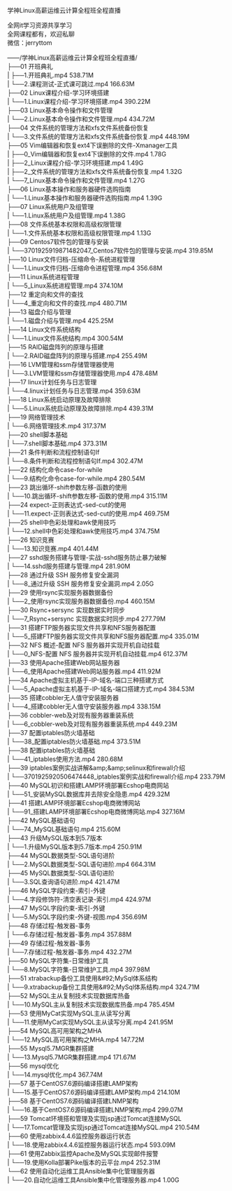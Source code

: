 学神Linux高薪运维云计算全程班全程直播

全网it学习资源共享学习<br>全网课程都有，欢迎私聊<br>微信：jerryttom<br>

——/学神Linux高薪运维云计算全程班全程直播/<br> ├──01 开班典礼<br> | ├──1.开班典礼.mp4 538.71M<br> | └──2.课程测试-正式课可跳过.mp4 166.63M<br> ├──02 Linux课程介绍-学习环境搭建<br> | └──1.Linux课程介绍-学习环境搭建.mp4 390.22M<br> ├──03 Linux基本命令操作和文件管理<br> | └──2.Linux基本命令操作和文件管理.mp4 434.72M<br> ├──04 文件系统的管理方法和xfs文件系统备份恢复<br> | └──3.文件系统的管理方法和xfs文件系统备份恢复.mp4 448.19M<br> ├──05 Vim编辑器和恢复ext4下误删除的文件-Xmanager工具<br> | ├──0_Vim编辑器和恢复ext4下误删除的文件.mp4 1.78G<br> | ├──2_Linux课程介绍-学习环境搭建.mp4 1.49G<br> | ├──2_文件系统的管理方法和xfs文件系统备份恢复.mp4 1.32G<br> | └──7_Linux基本命令操作和文件管理.mp4 1.27G<br> ├──06 Linux基本操作和服务器硬件选购指南<br> | └──1.Linux基本操作和服务器硬件选购指南.mp4 1.39G<br> ├──07 Linux系统用户及组管理<br> | └──1.Linux系统用户及组管理.mp4 1.38G<br> ├──08 文件系统基本权限和高级权限管理<br> | └──1.文件系统基本权限和高级权限管理.mp4 1.13G<br> ├──09 Centos7软件包的管理与安装<br> | └──3701925919871482047_Centos7软件包的管理与安装.mp4 319.85M<br> ├──10 Linux文件归档-压缩命令-系统进程管理<br> | └──1.Linux文件归档-压缩命令进程管理.mp4 356.68M<br> ├──11 Linux系统进程管理<br> | └──5_Linux系统进程管理.mp4 374.10M<br> ├──12 重定向和文件的查找<br> | └──4_重定向和文件的查找.mp4 480.71M<br> ├──13 磁盘介绍与管理<br> | └──1.磁盘介绍与管理.mp4 425.25M<br> ├──14 Linux文件系统结构<br> | └──1.Linux文件系统结构.mp4 300.54M<br> ├──15 RAID磁盘阵列的原理与搭建<br> | └──2.RAID磁盘阵列的原理与搭建.mp4 255.49M<br> ├──16 LVM管理和ssm存储管理器使用<br> | └──3.LVM管理和ssm存储管理器使用.mp4 478.48M<br> ├──17 linux计划任务与日志管理<br> | └──4.linux计划任务与日志管理.mp4 359.63M<br> ├──18 Linux系统启动原理及故障排除<br> | └──5.Linux系统启动原理及故障排除.mp4 439.31M<br> ├──19 网络管理技术<br> | └──6.网络管理技术.mp4 317.37M<br> ├──20 shell脚本基础<br> | └──7.shell脚本基础.mp4 373.31M<br> ├──21 条件判断和流程控制语句If<br> | └──8.条件判断和流程控制语句If.mp4 302.47M<br> ├──22 结构化命令case-for-while<br> | └──9.结构化命令case-for-while.mp4 280.54M<br> ├──23 跳出循环-shift参数左移-函数的使用<br> | └──10.跳出循环-shift参数左移-函数的使用.mp4 315.11M<br> ├──24 expect-正则表达式-sed-cut的使用<br> | └──11.expect-正则表达式-sed-cut的使用.mp4 469.75M<br> ├──25 shell中色彩处理和awk使用技巧<br> | └──12.shell中色彩处理和awk使用技巧.mp4 374.75M<br> ├──26 知识竞赛<br> | └──13.知识竞赛.mp4 401.44M<br> ├──27 sshd服务搭建与管理-实战-sshd服务防止暴力破解<br> | └──14.sshd服务搭建与管理.mp4 281.90M<br> ├──28 通过升级 SSH 服务修复安全漏洞<br> | └──8_通过升级 SSH 服务修复安全漏洞.mp4 2.05G<br> ├──29 使用rsync实现服务器数据备份<br> | └──2_使用rsync实现服务器数据备份.mp4 460.15M<br> ├──30 Rsync+sersync 实现数据实时同步<br> | └──7_Rsync+sersync 实现数据实时同步.mp4 277.79M<br> ├──31 搭建FTP服务器实现文件共享和NFS服务器配置<br> | └──5_搭建FTP服务器实现文件共享和NFS服务器配置.mp4 335.01M<br> ├──32 NFS 概述-配置 NFS 服务器并实现开机自动挂载<br> | └──0_NFS-配置 NFS 服务器并实现开机自动挂载.mp4 612.37M<br> ├──33 使用Apache搭建Web网站服务器<br> | └──6_使用Apache搭建Web网站服务器.mp4 411.92M<br> ├──34 Apache虚拟主机基于-IP-域名-端口三种搭建方式<br> | └──5_Apache虚拟主机基于-IP-域名-端口搭建方式.mp4 384.53M<br> ├──35 搭建cobbler无人值守安装服务器<br> | └──4_搭建cobbler无人值守安装服务器.mp4 338.15M<br> ├──36 cobbler-web及对现有服务器重装系统<br> | └──6_cobbler-web及对现有服务器重装系统.mp4 449.23M<br> ├──37 配置iptables防火墙基础<br> | └──38_配置iptables防火墙基础.mp4 373.51M<br> ├──38 配置iptables防火墙基础<br> | └──41_iptables使用方法.mp4 280.68M<br> ├──39 iptables案例实战讲解&amp;amp;&amp;amp;selinux和firewall介绍<br> | └──3701925920506474448_iptables案例实战和firewall介绍.mp4 233.79M<br> ├──40 MySQL初识和搭建LAMP环境部署Ecshop电商网站<br> | └──51_安装MySQL数据库并去除安全隐患.mp4 429.32M<br> ├──41 搭建LAMP环境部署Ecshop电商微博网站<br> | └──91_搭建LAMP环境部署Ecshop电商微博网站.mp4 327.16M<br> ├──42 MySQL基础语句<br> | └──74_MySQL基础语句.mp4 215.60M<br> ├──43 升级MySQL版本到5.7版本<br> | └──1.升级MySQL版本到5.7版本.mp4 250.91M<br> ├──44 MySQL数据类型-SQL语句进阶<br> | └──2.MySQL数据类型-SQL语句进阶.mp4 664.31M<br> ├──45 MySQL数据类型-SQL语句进阶<br> | └──3.SQL查询语句进阶.mp4 421.47M<br> ├──46 MySQL字段约束-索引-外键<br> | └──4.字段修饰符-清空表记录-索引.mp4 424.97M<br> ├──47 MySQL字段约束-索引-外键<br> | └──5.MySQL字段约束-外键-视图.mp4 356.69M<br> ├──48 存储过程-触发器-事务<br> | └──6.存储过程-触发器-事务.mp4 357.88M<br> ├──49 存储过程-触发器-事务<br> | └──7.存储过程-触发器-事务.mp4 432.27M<br> ├──50 MySQL字符集-日常维护工具<br> | └──8.MySQL字符集-日常维护工具.mp4 397.98M<br> ├──51 xtrabackup备份工具使用&amp;#92;MySql体系结构<br> | └──9.xtrabackup备份工具使用&amp;#92;MySql体系结构.mp4 324.71M<br> ├──52 MySQL主从复制技术实现数据库热备<br> | └──10.MySQL主从复制技术实现数据库热备.mp4 785.45M<br> ├──53 使用MyCat实现MySQL主从读写分离<br> | └──11.使用MyCat实现MySQL主从读写分离.mp4 241.95M<br> ├──54 MySQL高可用架构之MHA<br> | └──12.MySQL高可用架构之MHA.mp4 147.72M<br> ├──55 Mysql5.7MGR集群搭建<br> | └──13.Mysql5.7MGR集群搭建.mp4 171.67M<br> ├──56 mysql优化<br> | └──14.mysql优化.mp4 367.74M<br> ├──57 基于CentOS7.6源码编译搭建LAMP架构<br> | └──15.基于CentOS7.6源码编译搭建LAMP架构.mp4 214.10M<br> ├──58 基于CentOS7.6源码编译搭建LNMP架构<br> | └──16.基于CentOS7.6源码编译搭建LNMP架构.mp4 299.07M<br> ├──59 Tomcat环境搭和管理及实现jsp通过Tomcat连接MySQL<br> | └──17.Tomcat管理及实现jsp通过Tomcat连接MySQL.mp4 210.54M<br> ├──60 使用zabbix4.4.6监控服务器运行状态<br> | └──18.使用zabbix4.4.6监控服务器运行状态.mp4 593.09M<br> ├──61 使用Zabbix监控Apache及MySQL实现邮件报警<br> | └──19.使用Kolla部署Pike版本的云平台.mp4 252.31M<br> └──62 使用自动化运维工具Ansible集中化管理服务器<br> | └──20.自动化运维工具Ansible集中化管理服务器.mp4 1.00G